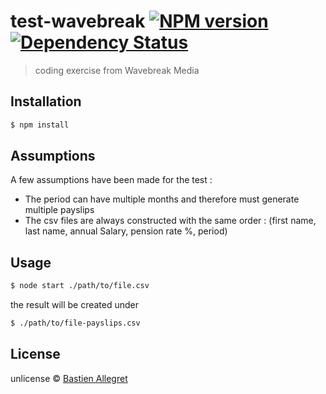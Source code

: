 # test-wavebreak [![NPM version][npm-image]][npm-url] [![Dependency Status][daviddm-image]][daviddm-url]
> coding exercise from Wavebreak Media

## Installation

```sh
$ npm install
```

## Assumptions

A few assumptions have been made for the test :

  - The period can have multiple months and therefore must generate multiple payslips
  - The csv files are always constructed with the same order : (first name, last name, annual Salary, pension rate %, period)

## Usage

```sh
$ node start ./path/to/file.csv
```

the result will be created under 

```sh
$ ./path/to/file-payslips.csv
```
## License

unlicense © [Bastien Allegret]()


[npm-image]: https://badge.fury.io/js/test-wavebreak.svg
[npm-url]: https://npmjs.org/package/test-wavebreak
[travis-image]: https://travis-ci.org/BastienA/test-wavebreak.svg?branch=master
[travis-url]: https://travis-ci.org/BastienA/test-wavebreak
[daviddm-image]: https://david-dm.org/BastienA/test-wavebreak.svg?theme=shields.io
[daviddm-url]: https://david-dm.org/BastienA/test-wavebreak
